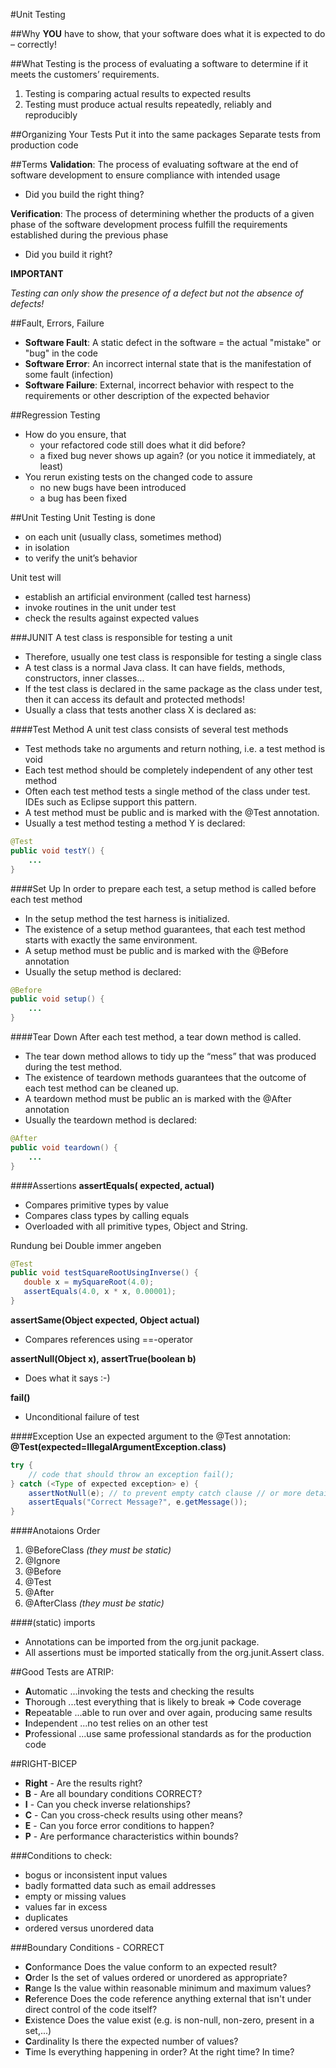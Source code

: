 #Unit Testing

##Why
**YOU** have to show, that your software does what it is expected to do – correctly!

##What
Testing is the process of evaluating a software to determine if it meets the customers’ requirements.

1. Testing is comparing actual results to expected results2. Testing must produce actual results repeatedly, reliably and reproducibly

##Organizing Your TestsPut it into the same packagesSeparate tests from production code

##Terms
**Validation**: The process of evaluating software at the end of software development to ensure compliance with intended usage- Did you build the right thing?
**Verification**: The process of determining whether the products of a given phase of the software development process fulfill the requirements established during the previous phase- Did you build it right?
**IMPORTANT**
*Testing can only show the presence of a defect but not the absence of defects!*
##Fault, Errors, Failure
* **Software Fault**: A static defect in the software = the actual "mistake" or "bug" in the code* **Software Error**: An incorrect internal state that is the manifestation of some fault (infection)* **Software Failure**: External, incorrect behavior with respect to the requirements or other description of the expected behavior
##Regression Testing
* How do you ensure, that	* your refactored code still does what it did before?	* a fixed bug never shows up again? (or you notice it immediately, at least)* You rerun existing tests on the changed code to assure	* no new bugs have been introduced 	* a bug has been fixed
	##Unit Testing
Unit Testing is done
* on each unit (usually class, sometimes method) * in isolation* to verify the unit’s behavior
Unit test will
* establish an artificial environment (called test harness) * invoke routines in the unit under test* check the results against expected values
###JUNITA test class is responsible for testing a unit
* Therefore, usually one test class is responsible for testing a single class* A test class is a normal Java class. It can have fields, methods, constructors, inner classes...* If the test class is declared in the same package as the class under test, then it can access its default and protected methods!* Usually a class that tests another class X is declared as:####Test MethodA unit test class consists of several test methods* Test methods take no arguments and return nothing, i.e. a test method is void* Each test method should be completely independent of any other test method* Often each test method tests a single method of the class under test. IDEs such as Eclipse support this pattern.* A test method must be public and is marked with the @Test annotation.* Usually a test method testing a method Y is declared:
```java
@Testpublic void testY() {	... }```
####Set UpIn order to prepare each test, a setup method is calledbefore each test method* In the setup method the test harness is initialized.* The existence of a setup method guarantees, that each test method starts with exactly the same environment.* A setup method must be public and is marked with the @Before annotation* Usually the setup method is declared:```java
@Beforepublic void setup() {	... }```
####Tear DownAfter each test method, a tear down method is called. 
* The tear down method allows to tidy up the “mess” that wasproduced during the test method.* The existence of teardown methods guarantees that the outcome of each test method can be cleaned up.* A teardown method must be public an is marked with the @After annotation* Usually the teardown method is declared:```java
@Afterpublic void teardown() {	... }
```

####Assertions
**assertEquals(<Type> expected, <Type> actual)**  

* Compares primitive types by value* Compares class types by calling equals* Overloaded with all primitive types, Object and String.
Rundung bei Double immer angeben```java
@Testpublic void testSquareRootUsingInverse() {   double x = mySquareRoot(4.0);   assertEquals(4.0, x * x, 0.00001);}```
**assertSame(Object expected, Object actual)** 
* Compares references using ==-operator**assertNull(Object x), assertTrue(boolean b)**
* Does what it says :-)
**fail()*** Unconditional failure of test

####Exception
Use an expected argument to the @Test annotation: **@Test(expected=IllegalArgumentException.class)**

```java
try {	// code that should throw an exception fail();} catch (<Type of expected exception> e) {	assertNotNull(e); // to prevent empty catch clause // or more detailed, e.g.:	assertEquals("Correct Message?", e.getMessage());}
```

####Anotaions Order
1. @BeforeClass *(they must be static)*
2. @Ignore
3. @Before
4. @Test
5. @After
6. @AfterClass *(they must be static)*

####(static) imports
* Annotations can be imported from the org.junit package.* All assertions must be imported statically from the org.junit.Assert class.


##Good Tests are ATRIP:
* **A**utomatic...invoking the tests and checking the results* **T**horough...test everything that is likely to break => Code coverage* **R**epeatable...able to run over and over again, producing same results* **I**ndependent...no test relies on an other test* **P**rofessional...use same professional standards as for the production code##RIGHT-BICEP* **Right** - Are the results right?* **B** - Are all boundary conditions CORRECT?* **I** - Can you check inverse relationships?* **C** - Can you cross-check results using other means?* **E** - Can you force error conditions to happen?* **P** - Are performance characteristics within bounds?
###Conditions to check:* bogus or inconsistent input values* badly formatted data such as email addresses * empty or missing values* values far in excess* duplicates* ordered versus unordered data

###Boundary Conditions - CORRECT* **C**onformanceDoes the value conform to an expected result?* **O**rderIs the set of values ordered or unordered as appropriate?* **R**angeIs the value within reasonable minimum and maximum values?* **R**eferenceDoes the code reference anything external that isn't under direct control of the code itself?* **E**xistenceDoes the value exist (e.g. is non-null, non-zero, present in a set,...)* **C**ardinalityIs there the expected number of values?* **T**imeIs everything happening in order? At the right time? In time?
